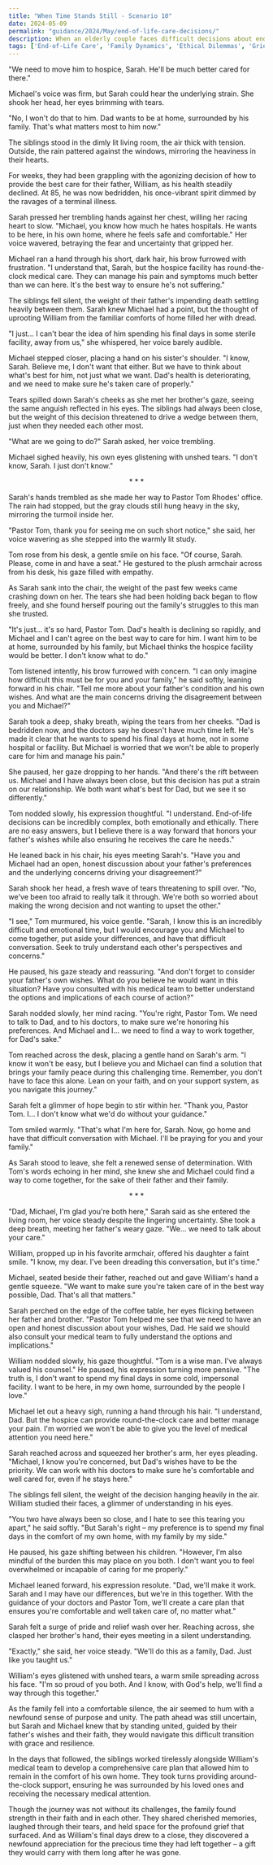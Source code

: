 ```yaml
---
title: "When Time Stands Still - Scenario 10"
date: 2024-05-09
permalink: "guidance/2024/May/end-of-life-care-decisions/"
description: When an elderly couple faces difficult decisions about end-of-life care for their terminally ill father, they turn to Pastor Tom Rhodes for guidance on navigating the emotional and ethical complexities of this sensitive situation.
tags: ['End-of-Life Care', 'Family Dynamics', 'Ethical Dilemmas', 'Grief and Loss', 'Spiritual Guidance']
---
```

"We need to move him to hospice, Sarah. He'll be much better cared for there."

Michael's voice was firm, but Sarah could hear the underlying strain. She shook her head, her eyes brimming with tears.

"No, I won't do that to him. Dad wants to be at home, surrounded by his family. That's what matters most to him now."

The siblings stood in the dimly lit living room, the air thick with tension. Outside, the rain pattered against the windows, mirroring the heaviness in their hearts.

For weeks, they had been grappling with the agonizing decision of how to provide the best care for their father, William, as his health steadily declined. At 85, he was now bedridden, his once-vibrant spirit dimmed by the ravages of a terminal illness.

Sarah pressed her trembling hands against her chest, willing her racing heart to slow. "Michael, you know how much he hates hospitals. He wants to be here, in his own home, where he feels safe and comfortable." Her voice wavered, betraying the fear and uncertainty that gripped her.

Michael ran a hand through his short, dark hair, his brow furrowed with frustration. "I understand that, Sarah, but the hospice facility has round-the-clock medical care. They can manage his pain and symptoms much better than we can here. It's the best way to ensure he's not suffering."

The siblings fell silent, the weight of their father's impending death settling heavily between them. Sarah knew Michael had a point, but the thought of uprooting William from the familiar comforts of home filled her with dread.

"I just... I can't bear the idea of him spending his final days in some sterile facility, away from us," she whispered, her voice barely audible.

Michael stepped closer, placing a hand on his sister's shoulder. "I know, Sarah. Believe me, I don't want that either. But we have to think about what's best for him, not just what we want. Dad's health is deteriorating, and we need to make sure he's taken care of properly."

Tears spilled down Sarah's cheeks as she met her brother's gaze, seeing the same anguish reflected in his eyes. The siblings had always been close, but the weight of this decision threatened to drive a wedge between them, just when they needed each other most.

"What are we going to do?" Sarah asked, her voice trembling.

Michael sighed heavily, his own eyes glistening with unshed tears. "I don't know, Sarah. I just don't know."

<center>* * *</center>

Sarah's hands trembled as she made her way to Pastor Tom Rhodes' office. The rain had stopped, but the gray clouds still hung heavy in the sky, mirroring the turmoil inside her.

"Pastor Tom, thank you for seeing me on such short notice," she said, her voice wavering as she stepped into the warmly lit study.

Tom rose from his desk, a gentle smile on his face. "Of course, Sarah. Please, come in and have a seat." He gestured to the plush armchair across from his desk, his gaze filled with empathy.

As Sarah sank into the chair, the weight of the past few weeks came crashing down on her. The tears she had been holding back began to flow freely, and she found herself pouring out the family's struggles to this man she trusted.

"It's just... it's so hard, Pastor Tom. Dad's health is declining so rapidly, and Michael and I can't agree on the best way to care for him. I want him to be at home, surrounded by his family, but Michael thinks the hospice facility would be better. I don't know what to do."

Tom listened intently, his brow furrowed with concern. "I can only imagine how difficult this must be for you and your family," he said softly, leaning forward in his chair. "Tell me more about your father's condition and his own wishes. And what are the main concerns driving the disagreement between you and Michael?"

Sarah took a deep, shaky breath, wiping the tears from her cheeks. "Dad is bedridden now, and the doctors say he doesn't have much time left. He's made it clear that he wants to spend his final days at home, not in some hospital or facility. But Michael is worried that we won't be able to properly care for him and manage his pain."

She paused, her gaze dropping to her hands. "And there's the rift between us. Michael and I have always been close, but this decision has put a strain on our relationship. We both want what's best for Dad, but we see it so differently."

Tom nodded slowly, his expression thoughtful. "I understand. End-of-life decisions can be incredibly complex, both emotionally and ethically. There are no easy answers, but I believe there is a way forward that honors your father's wishes while also ensuring he receives the care he needs."

He leaned back in his chair, his eyes meeting Sarah's. "Have you and Michael had an open, honest discussion about your father's preferences and the underlying concerns driving your disagreement?"

Sarah shook her head, a fresh wave of tears threatening to spill over. "No, we've been too afraid to really talk it through. We're both so worried about making the wrong decision and not wanting to upset the other."

"I see," Tom murmured, his voice gentle. "Sarah, I know this is an incredibly difficult and emotional time, but I would encourage you and Michael to come together, put aside your differences, and have that difficult conversation. Seek to truly understand each other's perspectives and concerns."

He paused, his gaze steady and reassuring. "And don't forget to consider your father's own wishes. What do you believe he would want in this situation? Have you consulted with his medical team to better understand the options and implications of each course of action?"

Sarah nodded slowly, her mind racing. "You're right, Pastor Tom. We need to talk to Dad, and to his doctors, to make sure we're honoring his preferences. And Michael and I... we need to find a way to work together, for Dad's sake."

Tom reached across the desk, placing a gentle hand on Sarah's arm. "I know it won't be easy, but I believe you and Michael can find a solution that brings your family peace during this challenging time. Remember, you don't have to face this alone. Lean on your faith, and on your support system, as you navigate this journey."

Sarah felt a glimmer of hope begin to stir within her. "Thank you, Pastor Tom. I... I don't know what we'd do without your guidance."

Tom smiled warmly. "That's what I'm here for, Sarah. Now, go home and have that difficult conversation with Michael. I'll be praying for you and your family."

As Sarah stood to leave, she felt a renewed sense of determination. With Tom's words echoing in her mind, she knew she and Michael could find a way to come together, for the sake of their father and their family.

<center>* * *</center>

"Dad, Michael, I'm glad you're both here," Sarah said as she entered the living room, her voice steady despite the lingering uncertainty. She took a deep breath, meeting her father's weary gaze. "We... we need to talk about your care."

William, propped up in his favorite armchair, offered his daughter a faint smile. "I know, my dear. I've been dreading this conversation, but it's time."

Michael, seated beside their father, reached out and gave William's hand a gentle squeeze. "We want to make sure you're taken care of in the best way possible, Dad. That's all that matters."

Sarah perched on the edge of the coffee table, her eyes flicking between her father and brother. "Pastor Tom helped me see that we need to have an open and honest discussion about your wishes, Dad. He said we should also consult your medical team to fully understand the options and implications."

William nodded slowly, his gaze thoughtful. "Tom is a wise man. I've always valued his counsel." He paused, his expression turning more pensive. "The truth is, I don't want to spend my final days in some cold, impersonal facility. I want to be here, in my own home, surrounded by the people I love."

Michael let out a heavy sigh, running a hand through his hair. "I understand, Dad. But the hospice can provide round-the-clock care and better manage your pain. I'm worried we won't be able to give you the level of medical attention you need here."

Sarah reached across and squeezed her brother's arm, her eyes pleading. "Michael, I know you're concerned, but Dad's wishes have to be the priority. We can work with his doctors to make sure he's comfortable and well cared for, even if he stays here."

The siblings fell silent, the weight of the decision hanging heavily in the air. William studied their faces, a glimmer of understanding in his eyes.

"You two have always been so close, and I hate to see this tearing you apart," he said softly. "But Sarah's right – my preference is to spend my final days in the comfort of my own home, with my family by my side."

He paused, his gaze shifting between his children. "However, I'm also mindful of the burden this may place on you both. I don't want you to feel overwhelmed or incapable of caring for me properly."

Michael leaned forward, his expression resolute. "Dad, we'll make it work. Sarah and I may have our differences, but we're in this together. With the guidance of your doctors and Pastor Tom, we'll create a care plan that ensures you're comfortable and well taken care of, no matter what."

Sarah felt a surge of pride and relief wash over her. Reaching across, she clasped her brother's hand, their eyes meeting in a silent understanding.

"Exactly," she said, her voice steady. "We'll do this as a family, Dad. Just like you taught us."

William's eyes glistened with unshed tears, a warm smile spreading across his face. "I'm so proud of you both. And I know, with God's help, we'll find a way through this together."

As the family fell into a comfortable silence, the air seemed to hum with a newfound sense of purpose and unity. The path ahead was still uncertain, but Sarah and Michael knew that by standing united, guided by their father's wishes and their faith, they would navigate this difficult transition with grace and resilience.

In the days that followed, the siblings worked tirelessly alongside William's medical team to develop a comprehensive care plan that allowed him to remain in the comfort of his own home. They took turns providing around-the-clock support, ensuring he was surrounded by his loved ones and receiving the necessary medical attention.

Though the journey was not without its challenges, the family found strength in their faith and in each other. They shared cherished memories, laughed through their tears, and held space for the profound grief that surfaced. And as William's final days drew to a close, they discovered a newfound appreciation for the precious time they had left together – a gift they would carry with them long after he was gone.

